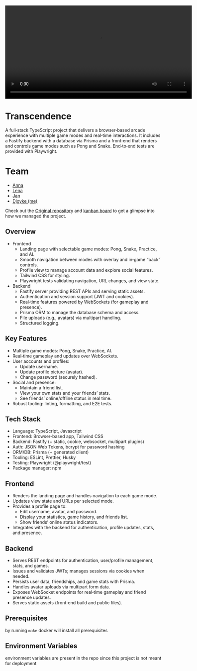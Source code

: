 <p align="center">
  <video src="demo.mp4" controls width="600"></video><br>
</p>

# Transcendence

A full‑stack TypeScript project that delivers a browser‑based arcade experience with multiple game modes and real‑time interactions. It includes a Fastify backend with a database via Prisma and a front‑end that renders and controls game modes such as Pong and Snake. End‑to‑end tests are provided with Playwright.

# Team
* [Anna](https://github.com/akrepkov)
* [Lena](https://github.com/elenavoronin)
* [Jan](https://github.com/jmolenaa)
* [Djoyke (me)](https://github.com/DjoykeAbyah)

Check out the [Original repository](https://github.com/akrepkov/transcendence) and [kanban board](https://github.com/users/akrepkov/projects/1) to get a glimpse into how we managed the project.


## Overview

- Frontend
  - Landing page with selectable game modes: Pong, Snake, Practice, and AI.
  - Smooth navigation between modes with overlay and in‑game “back” controls.
  - Profile view to manage account data and explore social features.
  - Tailwind CSS for styling.
  - Playwright tests validating navigation, URL changes, and view state.
- Backend
  - Fastify server providing REST APIs and serving static assets.
  - Authentication and session support (JWT and cookies).
  - Real‑time features powered by WebSockets (for gameplay and presence).
  - Prisma ORM to manage the database schema and access.
  - File uploads (e.g., avatars) via multipart handling.
  - Structured logging.

## Key Features

- Multiple game modes: Pong, Snake, Practice, AI.
- Real‑time gameplay and updates over WebSockets.
- User accounts and profiles:
  - Update username.
  - Update profile picture (avatar).
  - Change password (securely hashed).
- Social and presence:
  - Maintain a friend list.
  - View your own stats and your friends’ stats.
  - See friends’ online/offline status in real time.
- Robust tooling: linting, formatting, and E2E tests.

## Tech Stack

- Language: TypeScript, Javascript
- Frontend: Browser-based app, Tailwind CSS
- Backend: Fastify (+ static, cookie, websocket, multipart plugins)
- Auth: JSON Web Tokens, bcrypt for password hashing
- ORM/DB: Prisma (+ generated client)
- Tooling: ESLint, Prettier, Husky
- Testing: Playwright (@playwright/test)
- Package manager: npm

## Frontend

- Renders the landing page and handles navigation to each game mode.
- Updates view state and URLs per selected mode.
- Provides a profile page to:
  - Edit username, avatar, and password.
  - Display your statistics, game history, and friends list.
  - Show friends’ online status indicators.
- Integrates with the backend for authentication, profile updates, stats, and presence.

## Backend

- Serves REST endpoints for authentication, user/profile management, stats, and games.
- Issues and validates JWTs; manages sessions via cookies when needed.
- Persists user data, friendships, and game stats with Prisma.
- Handles avatar uploads via multipart form data.
- Exposes WebSocket endpoints for real‑time gameplay and friend presence updates.
- Serves static assets (front‑end build and public files).

## Prerequisites

by running `make` docker will install all prerequisites

## Environment Variables

environment variables are present in the repo since this project is not meant for deployment
